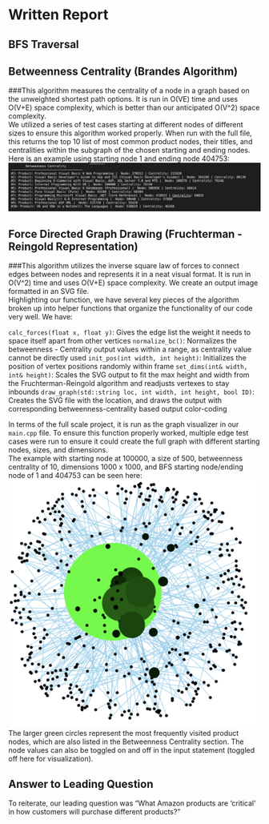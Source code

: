 # Written Report

## BFS Traversal <br>


## Betweenness Centrality (Brandes Algorithm) <br>
###This algorithm measures the centrality of a node in a graph based on the unweighted shortest path options. It is run in O(VE) time and uses O(V+E) space complexity, which is better than our anticipated O(V^2) space complexity. <br>
We utilized a series of test cases starting at different nodes of different sizes to ensure this algorithm worked properly. When run with the full file, this returns the top 10 list of most common product nodes, their titles, and centralities within the subgraph of the chosen starting and ending nodes. Here is an example using starting node 1 and ending node 404753: ![Betweenness Centrality Example](/BC.png) <br>

## Force Directed Graph Drawing (Fruchterman - Reingold Representation) <br>
###This algorithm utilizes the inverse square law of forces to connect edges between nodes and represents it in a neat visual format. It is run in O(V^2) time and uses O(V+E) space complexity. We create an output image formatted in an SVG file. <br>
Highlighting our function, we have several key pieces of the algorithm broken up into helper functions that organize the functionality of our code very well. We have: <br>

`calc_forces(float x, float y)`: Gives the edge list the weight it needs to space itself apart from other vertices
`normalize_bc()`: Normalizes the betweenness - Centrality output values within a range, as centrality value cannot be directly used 
`init_pos(int width, int height)`:  Initializes the position of vertex positions randomly within frame
`set_dims(int& width, int& height)`: Scales the SVG output to fit the max height and width from the Fruchterman-Reingold algorithm and readjusts vertexes to stay inbounds
 `draw_graph(std::string loc, int width, int height, bool ID)`: Creates the SVG file with the location, and draws the output with corresponding betweenness-centrality based output color-coding 


In terms of the full scale project, it is run as the graph visualizer in our `main.cpp` file. To ensure this function properly worked, multiple edge test cases were run to ensure it could create the full graph with different starting nodes, sizes, and dimensions. <br>
The example with starting node at 100000, a size of 500, betweenness centrality of 10, dimensions 1000 x 1000, and BFS starting node/ending node of 1 and 404753 can be seen here: ![Final Graph](/Final1.png) <br>
The larger green circles represent the most frequently visited product nodes, which are also listed in the Betweenness Centrality section. The node values can also be toggled on and off in the input statement (toggled off here for visualization). <br>

## Answer to Leading Question <br>
To reiterate, our leading question was “What Amazon products are ‘critical’ in how customers will purchase different products?”